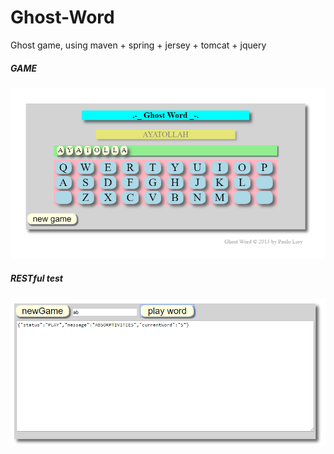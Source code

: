 # Ghost-Word
Ghost game, using maven + spring + jersey + tomcat + jquery  

  
##### GAME  

![](Game.png)
    
##### RESTful test  

![](RESTful%20test.png)
    
